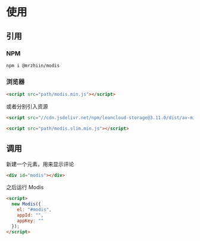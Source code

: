 # 使用

## 引用

### NPM

```
npm i @mrzhiin/modis
```

### 浏览器

```html
<script src="path/modis.min.js"></script>
```

或者分别引入资源

```html
<script src="//cdn.jsdelivr.net/npm/leancloud-storage@3.11.0/dist/av-min.js"></script>
```

```html
<script src="path/modis.slim.min.js"></script>
```

## 调用

新建一个元素，用来显示评论

```html
<div id="modis"></div>
```

之后运行 Modis

```html
<script>
  new Modis({
    el: "#modis",
    appId: "",
    appKey: ""
  });
</script>
```
